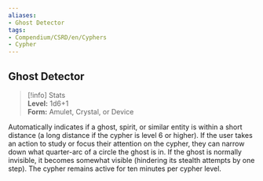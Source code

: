 ```yaml
---
aliases:
- Ghost Detector
tags:
- Compendium/CSRD/en/Cyphers
- Cypher
---
```


  
## Ghost Detector  
>[!info] Stats  
> **Level:** 1d6+1  
> **Form:** Amulet, Crystal, or Device
  
Automatically indicates if a ghost, spirit, or similar entity is within a short distance (a long distance if the cypher is level 6 or higher). If the user takes an action to study or focus their attention on the cypher, they can narrow down what quarter-arc of a circle the ghost is in. If the ghost is normally invisible, it becomes somewhat visible (hindering its stealth attempts by one step). The cypher remains active for ten minutes per cypher level.